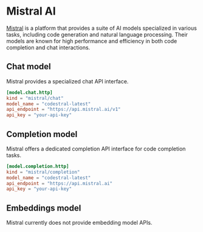 # Mistral AI

[Mistral](https://mistral.ai/) is a platform that provides a suite of AI models specialized in various tasks, including code generation and natural language processing. Their models are known for high performance and efficiency in both code completion and chat interactions.

## Chat model

Mistral provides a specialized chat API interface.

```toml title="~/.tabby/config.toml"
[model.chat.http]
kind = "mistral/chat"
model_name = "codestral-latest"
api_endpoint = "https://api.mistral.ai/v1"
api_key = "your-api-key"
```

## Completion model

Mistral offers a dedicated completion API interface for code completion tasks.

```toml title="~/.tabby/config.toml"
[model.completion.http]
kind = "mistral/completion"
model_name = "codestral-latest"
api_endpoint = "https://api.mistral.ai"
api_key = "your-api-key"
```

## Embeddings model

Mistral currently does not provide embedding model APIs.
